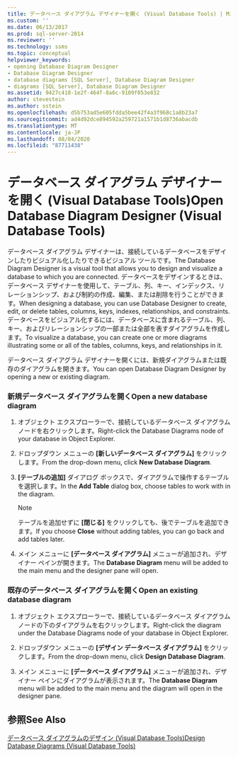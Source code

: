 ```yaml
---
title: データベース ダイアグラム デザイナーを開く (Visual Database Tools) | Microsoft Docs
ms.custom: ''
ms.date: 06/13/2017
ms.prod: sql-server-2014
ms.reviewer: ''
ms.technology: ssms
ms.topic: conceptual
helpviewer_keywords:
- opening Database Diagram Designer
- Database Diagram Designer
- database diagrams [SQL Server], Database Diagram Designer
- diagrams [SQL Server], Database Diagram Designer
ms.assetid: 9427c418-1e2f-464f-8a6c-9109f053e832
author: stevestein
ms.author: sstein
ms.openlocfilehash: d5b753ad5e605fdda5bee42f4a3f968c1a8b23a7
ms.sourcegitcommit: ad4d92dce894592a259721a1571b1d8736abacdb
ms.translationtype: MT
ms.contentlocale: ja-JP
ms.lasthandoff: 08/04/2020
ms.locfileid: "87711438"
---
```

# <a name="open-database-diagram-designer-visual-database-tools"></a><span data-ttu-id="f84c5-102">データベース ダイアグラム デザイナーを開く (Visual Database Tools)</span><span class="sxs-lookup"><span data-stu-id="f84c5-102">Open Database Diagram Designer (Visual Database Tools)</span></span>
  <span data-ttu-id="f84c5-103">データベース ダイアグラム デザイナーは、接続しているデータベースをデザインしたりビジュアル化したりできるビジュアル ツールです。</span><span class="sxs-lookup"><span data-stu-id="f84c5-103">The Database Diagram Designer is a visual tool that allows you to design and visualize a database to which you are connected.</span></span> <span data-ttu-id="f84c5-104">データベースをデザインするときは、データベース デザイナーを使用して、テーブル、列、キー、インデックス、リレーションシップ、および制約の作成、編集、または削除を行うことができます。</span><span class="sxs-lookup"><span data-stu-id="f84c5-104">When designing a database, you can use Database Designer to create, edit, or delete tables, columns, keys, indexes, relationships, and constraints.</span></span> <span data-ttu-id="f84c5-105">データベースをビジュアル化するには、データベースに含まれるテーブル、列、キー、およびリレーションシップの一部または全部を表すダイアグラムを作成します。</span><span class="sxs-lookup"><span data-stu-id="f84c5-105">To visualize a database, you can create one or more diagrams illustrating some or all of the tables, columns, keys, and relationships in it.</span></span>  
  
 <span data-ttu-id="f84c5-106">データベース ダイアグラム デザイナーを開くには、新規ダイアグラムまたは既存のダイアグラムを開きます。</span><span class="sxs-lookup"><span data-stu-id="f84c5-106">You can open Database Diagram Designer by opening a new or existing diagram.</span></span>  
  
### <a name="open-a-new-database-diagram"></a><span data-ttu-id="f84c5-107">新規データベース ダイアグラムを開く</span><span class="sxs-lookup"><span data-stu-id="f84c5-107">Open a new database diagram</span></span>  
  
1.  <span data-ttu-id="f84c5-108">オブジェクト エクスプローラーで、接続しているデータベース ダイアグラム ノードを右クリックします。</span><span class="sxs-lookup"><span data-stu-id="f84c5-108">Right-click the Database Diagrams node of your database in Object Explorer.</span></span>  
  
2.  <span data-ttu-id="f84c5-109">ドロップダウン メニューの **[新しいデータベース ダイアグラム]** をクリックします。</span><span class="sxs-lookup"><span data-stu-id="f84c5-109">From the drop-down menu, click **New Database Diagram**.</span></span>  
  
3.  <span data-ttu-id="f84c5-110">**[テーブルの追加]** ダイアログ ボックスで、ダイアグラムで操作するテーブルを選択します。</span><span class="sxs-lookup"><span data-stu-id="f84c5-110">In the **Add Table** dialog box, choose tables to work with in the diagram.</span></span>  
  
    > [!NOTE]  
    >  <span data-ttu-id="f84c5-111">テーブルを追加せずに **[閉じる]** をクリックしても、後でテーブルを追加できます。</span><span class="sxs-lookup"><span data-stu-id="f84c5-111">If you choose **Close** without adding tables, you can go back and add tables later.</span></span>  
  
4.  <span data-ttu-id="f84c5-112">メイン メニューに **[データベース ダイアグラム]** メニューが追加され、デザイナー ペインが開きます。</span><span class="sxs-lookup"><span data-stu-id="f84c5-112">The **Database Diagram** menu will be added to the main menu and the designer pane will open.</span></span>  
  
### <a name="open-an-existing-database-diagram"></a><span data-ttu-id="f84c5-113">既存のデータベース ダイアグラムを開く</span><span class="sxs-lookup"><span data-stu-id="f84c5-113">Open an existing database diagram</span></span>  
  
1.  <span data-ttu-id="f84c5-114">オブジェクト エクスプローラーで、接続しているデータベース ダイアグラム ノードの下のダイアグラムを右クリックします。</span><span class="sxs-lookup"><span data-stu-id="f84c5-114">Right-click the diagram under the Database Diagrams node of your database in Object Explorer.</span></span>  
  
2.  <span data-ttu-id="f84c5-115">ドロップダウン メニューの **[デザイン データベース ダイアグラム]** をクリックします。</span><span class="sxs-lookup"><span data-stu-id="f84c5-115">From the drop-down menu, click **Design Database Diagram**.</span></span>  
  
3.  <span data-ttu-id="f84c5-116">メイン メニューに **[データベース ダイアグラム]** メニューが追加され、デザイナー ペインにダイアグラムが表示されます。</span><span class="sxs-lookup"><span data-stu-id="f84c5-116">The **Database Diagram** menu will be added to the main menu and the diagram will open in the designer pane.</span></span>  
  
## <a name="see-also"></a><span data-ttu-id="f84c5-117">参照</span><span class="sxs-lookup"><span data-stu-id="f84c5-117">See Also</span></span>  
 [<span data-ttu-id="f84c5-118">データベース ダイアグラムのデザイン (Visual Database Tools)</span><span class="sxs-lookup"><span data-stu-id="f84c5-118">Design Database Diagrams &#40;Visual Database Tools&#41;</span></span>](visual-database-tools.md)  
  
  
